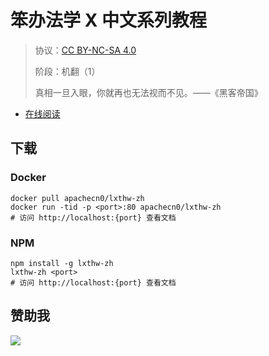<!--
    需要填充的占位符：
    
    README.md
    
        笨办法学代码中文系列教程：文档中文名
        LearnCodeTheHardWay：文档英文名
        https://learncodethehardway.org/：文档原始链接
        lxthw：域名前缀
        飞龙：负责人名称
        wizardforcel：负责人 Github 用户名
        562826179：负责人 QQ
        lxthw-zh：ApacheCN 的 Github 仓库名称
        lxthw-zh：DockerHub 仓库名称
        lxthw-zh：PYPI 包名称
        lxthw-zh：NPM 包名称
    
    CNAME
    
        lxthw：域名前缀

    index.html
    
        笨办法学代码中文系列教程：文档中文名
        #333：显示颜色
        lxthw-zh：ApacheCN 的 Github 仓库名称

    asset/docsify-flygon-footer.js
    
        lxthw-zh：ApacheCN 的 Github 仓库名称
-->

# 笨办法学 X 中文系列教程

> 协议：[CC BY-NC-SA 4.0](http://creativecommons.org/licenses/by-nc-sa/4.0/)
> 
> 阶段：机翻（1）
> 
> 真相一旦入眼，你就再也无法视而不见。——《黑客帝国》

* [在线阅读](https://lxthw.flygon.net)

## 下载

### Docker

```
docker pull apachecn0/lxthw-zh
docker run -tid -p <port>:80 apachecn0/lxthw-zh
# 访问 http://localhost:{port} 查看文档
```

### NPM

```
npm install -g lxthw-zh
lxthw-zh <port>
# 访问 http://localhost:{port} 查看文档
```

## 赞助我

![](https://img-blog.csdnimg.cn/20200112005920729.png)
